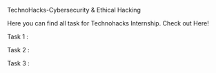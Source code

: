 TechnoHacks-Cybersecurity & Ethical Hacking

Here you can find all task for Technohacks Internship. Check out Here!

Task 1 :

Task 2 :

Task 3 :
